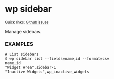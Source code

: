 # wp sidebar

<small>Quick links: <a href="https://github.com/issues?q=is%3Aopen+label%3Acommand%3Asidebar+sort%3Aupdated-desc+org%3Awp-cli">Github issues</a></small>

Manage sidebars.

### EXAMPLES

    # List sidebars
    $ wp sidebar list --fields=name,id --format=csv
    name,id
    "Widget Area",sidebar-1
    "Inactive Widgets",wp_inactive_widgets


